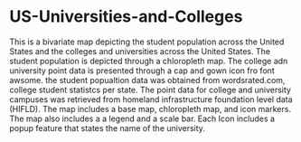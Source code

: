 # US-Universities-and-Colleges
This is a bivariate map depicting the student population across the United States and the colleges and universities across the United States. The student population is depicted through a chloropleth map. The college adn university point data is presented through a cap and gown icon fro font awsome. the student popualtion data was obtained from wordsrated.com, college student statistcs per state. The point data for college and university campuses was retrieved from homeland infrastructure foundation level data (HIFLD). The map includes a base map, chloropleth map, and icon markers. The map also includes a a legend and a scale bar. Each Icon includes a popup feature that states the name of the university. 
